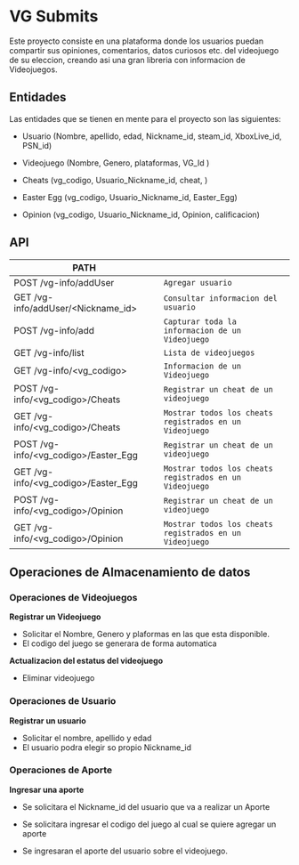 # VG Submits

  Este proyecto consiste en una plataforma donde los usuarios puedan compartir
  sus opiniones, comentarios, datos curiosos etc. del videojuego de su
  eleccion, creando asi una gran libreria con informacion de Videojuegos.



## Entidades
Las entidades que se tienen en mente para el proyecto son las
siguientes:

- Usuario (Nombre, apellido, edad, Nickname_id, steam_id, XboxLive_id, PSN_id)

- Videojuego (Nombre, Genero, plataformas, VG_Id )

- Cheats (vg_codigo, Usuario_Nickname_id, cheat, )

- Easter Egg (vg_codigo, Usuario_Nickname_id, Easter_Egg)

- Opinion (vg_codigo, Usuario_Nickname_id, Opinion, calificacion)



## API

|PATH                                     |                                                                  |
|-----------------------------------------|------------------------------------------------------------------|
|POST /vg-info/addUser                    |`Agregar usuario`                                                 |
|GET  /vg-info/addUser/<Nickname_id>      |`Consultar informacion del usuario`                               |
|POST /vg-info/add                        |`Capturar toda la informacion de un Videojuego`                   |
|GET  /vg-info/list                       |`Lista de videojuegos`                                            |
|GET  /vg-info/<vg_codigo>                |`Informacion de un Videojuego`                                    |
|POST /vg-info/<vg_codigo>/Cheats         |`Registrar un cheat de un videojuego`                             |
|GET  /vg-info/<vg_codigo>/Cheats         |`Mostrar todos los cheats registrados en un Videojuego`           |
|POST /vg-info/<vg_codigo>/Easter_Egg     |`Registrar un cheat de un videojuego`                             |
|GET  /vg-info/<vg_codigo>/Easter_Egg     |`Mostrar todos los cheats registrados en un Videojuego`           |
|POST /vg-info/<vg_codigo>/Opinion        |`Registrar un cheat de un videojuego`                             |
|GET  /vg-info/<vg_codigo>/Opinion        |`Mostrar todos los cheats registrados en un Videojuego`           |






## Operaciones de Almacenamiento de datos
### Operaciones de Videojuegos

**Registrar un Videojuego**
- Solicitar el Nombre, Genero y plaformas en las que esta disponible.
- El codigo del juego se generara de forma automatica

**Actualizacion del estatus del videojuego**
- Eliminar videojuego

### Operaciones de Usuario
**Registrar un usuario**
- Solicitar el nombre, apellido y edad
- El usuario podra elegir so propio Nickname_id

### Operaciones de Aporte
**Ingresar una aporte**
- Se solicitara el Nickname_id del usuario que va a realizar un Aporte

- Se solicitara ingresar el codigo del juego al cual se quiere agregar un aporte

- Se ingresaran el aporte del usuario sobre el videojuego.
